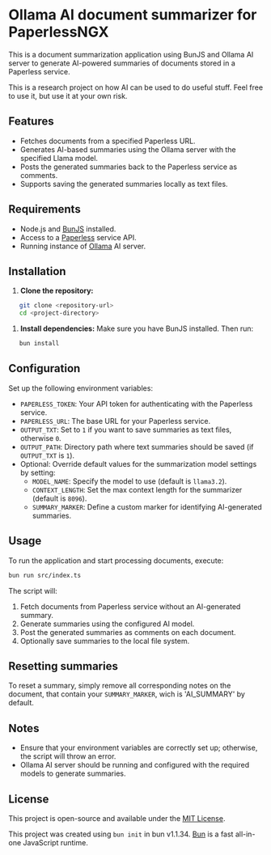 # Ollama AI document summarizer for PaperlessNGX
This is a document summarization application using BunJS and Ollama AI server to generate AI-powered summaries of documents stored in a Paperless service.

This is a research project on how AI can be used to do useful stuff.
Feel free to use it, but use it at your own risk.

## Features
- Fetches documents from a specified Paperless URL.
- Generates AI-based summaries using the Ollama server with the specified Llama model.
- Posts the generated summaries back to the Paperless service as comments.
- Supports saving the generated summaries locally as text files.

## Requirements
- Node.js and [BunJS](https://bun.sh/) installed.
- Access to a [Paperless](https://docs.paperless-ngx.com/) service API.
- Running instance of [Ollama](https://ollama.com/) AI server.

## Installation
1. **Clone the repository:**
``` bash
   git clone <repository-url>
   cd <project-directory>
```
1. **Install dependencies:**
   Make sure you have BunJS installed. Then run:
``` bash
   bun install
```
## Configuration
Set up the following environment variables:
- `PAPERLESS_TOKEN`: Your API token for authenticating with the Paperless service.
- `PAPERLESS_URL`: The base URL for your Paperless service.
- `OUTPUT_TXT`: Set to `1` if you want to save summaries as text files, otherwise `0`.
- `OUTPUT_PATH`: Directory path where text summaries should be saved (if `OUTPUT_TXT` is `1`).
- Optional: Override default values for the summarization model settings by setting:
    - `MODEL_NAME`: Specify the model to use (default is `llama3.2`).
    - `CONTEXT_LENGTH`: Set the max context length for the summarizer (default is `8096`).
    - `SUMMARY_MARKER`: Define a custom marker for identifying AI-generated summaries.

## Usage
To run the application and start processing documents, execute:
``` bash
bun run src/index.ts
```
The script will:
1. Fetch documents from Paperless service without an AI-generated summary.
2. Generate summaries using the configured AI model.
3. Post the generated summaries as comments on each document.
4. Optionally save summaries to the local file system.

## Resetting summaries
To reset a summary, simply remove all corresponding notes on the document, that
contain your `SUMMARY_MARKER`, wich is 'AI_SUMMARY' by default.

## Notes
- Ensure that your environment variables are correctly set up; otherwise, the script will throw an error.
- Ollama AI server should be running and configured with the required models to generate summaries.

## License
This project is open-source and available under the [MIT License]().

This project was created using `bun init` in bun v1.1.34. [Bun](https://bun.sh) is a fast all-in-one JavaScript runtime.
